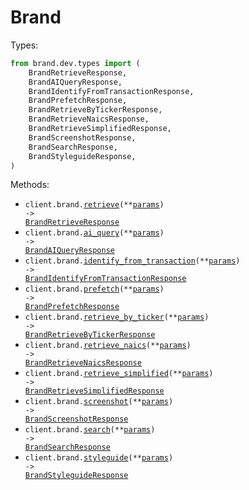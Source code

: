 # Brand

Types:

```python
from brand.dev.types import (
    BrandRetrieveResponse,
    BrandAIQueryResponse,
    BrandIdentifyFromTransactionResponse,
    BrandPrefetchResponse,
    BrandRetrieveByTickerResponse,
    BrandRetrieveNaicsResponse,
    BrandRetrieveSimplifiedResponse,
    BrandScreenshotResponse,
    BrandSearchResponse,
    BrandStyleguideResponse,
)
```

Methods:

- <code title="get /brand/retrieve">client.brand.<a href="./src/brand/dev/resources/brand.py">retrieve</a>(\*\*<a href="src/brand/dev/types/brand_retrieve_params.py">params</a>) -> <a href="./src/brand/dev/types/brand_retrieve_response.py">BrandRetrieveResponse</a></code>
- <code title="post /brand/ai/query">client.brand.<a href="./src/brand/dev/resources/brand.py">ai_query</a>(\*\*<a href="src/brand/dev/types/brand_ai_query_params.py">params</a>) -> <a href="./src/brand/dev/types/brand_ai_query_response.py">BrandAIQueryResponse</a></code>
- <code title="get /brand/transaction_identifier">client.brand.<a href="./src/brand/dev/resources/brand.py">identify_from_transaction</a>(\*\*<a href="src/brand/dev/types/brand_identify_from_transaction_params.py">params</a>) -> <a href="./src/brand/dev/types/brand_identify_from_transaction_response.py">BrandIdentifyFromTransactionResponse</a></code>
- <code title="post /brand/prefetch">client.brand.<a href="./src/brand/dev/resources/brand.py">prefetch</a>(\*\*<a href="src/brand/dev/types/brand_prefetch_params.py">params</a>) -> <a href="./src/brand/dev/types/brand_prefetch_response.py">BrandPrefetchResponse</a></code>
- <code title="get /brand/retrieve-by-ticker">client.brand.<a href="./src/brand/dev/resources/brand.py">retrieve_by_ticker</a>(\*\*<a href="src/brand/dev/types/brand_retrieve_by_ticker_params.py">params</a>) -> <a href="./src/brand/dev/types/brand_retrieve_by_ticker_response.py">BrandRetrieveByTickerResponse</a></code>
- <code title="get /brand/naics">client.brand.<a href="./src/brand/dev/resources/brand.py">retrieve_naics</a>(\*\*<a href="src/brand/dev/types/brand_retrieve_naics_params.py">params</a>) -> <a href="./src/brand/dev/types/brand_retrieve_naics_response.py">BrandRetrieveNaicsResponse</a></code>
- <code title="get /brand/retrieve-simplified">client.brand.<a href="./src/brand/dev/resources/brand.py">retrieve_simplified</a>(\*\*<a href="src/brand/dev/types/brand_retrieve_simplified_params.py">params</a>) -> <a href="./src/brand/dev/types/brand_retrieve_simplified_response.py">BrandRetrieveSimplifiedResponse</a></code>
- <code title="get /brand/screenshot">client.brand.<a href="./src/brand/dev/resources/brand.py">screenshot</a>(\*\*<a href="src/brand/dev/types/brand_screenshot_params.py">params</a>) -> <a href="./src/brand/dev/types/brand_screenshot_response.py">BrandScreenshotResponse</a></code>
- <code title="get /brand/search">client.brand.<a href="./src/brand/dev/resources/brand.py">search</a>(\*\*<a href="src/brand/dev/types/brand_search_params.py">params</a>) -> <a href="./src/brand/dev/types/brand_search_response.py">BrandSearchResponse</a></code>
- <code title="get /brand/styleguide">client.brand.<a href="./src/brand/dev/resources/brand.py">styleguide</a>(\*\*<a href="src/brand/dev/types/brand_styleguide_params.py">params</a>) -> <a href="./src/brand/dev/types/brand_styleguide_response.py">BrandStyleguideResponse</a></code>
